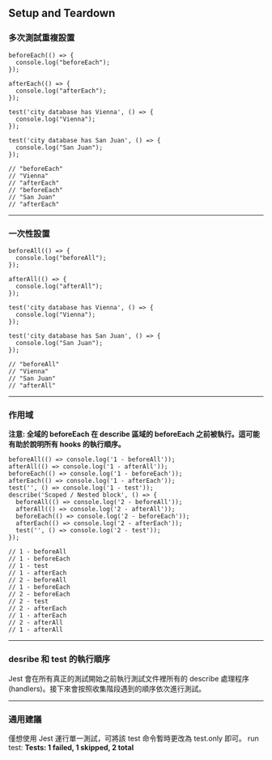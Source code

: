 ## Setup and Teardown

### 多次測試重複設置

```javascript=
beforeEach(() => {
  console.log("beforeEach");
});

afterEach(() => {
  console.log("afterEach");
});

test('city database has Vienna', () => {
  console.log("Vienna");
});

test('city database has San Juan', () => {
  console.log("San Juan");
});

// "beforeEach"
// "Vienna"
// "afterEach"
// "beforeEach"
// "San Juan"
// "afterEach"
```

---

### 一次性設置

```javascript=
beforeAll(() => {
  console.log("beforeAll");
});

afterAll(() => {
  console.log("afterAll");
});

test('city database has Vienna', () => {
  console.log("Vienna");
});

test('city database has San Juan', () => {
  console.log("San Juan");
});

// "beforeAll"
// "Vienna"
// "San Juan"
// "afterAll"
```

---

### 作用域

**注意: 全域的 beforeEach 在 describe 區域的 beforeEach 之前被執行。這可能有助於說明所有 hooks 的執行順序。**

```javascript=
beforeAll(() => console.log('1 - beforeAll'));
afterAll(() => console.log('1 - afterAll'));
beforeEach(() => console.log('1 - beforeEach'));
afterEach(() => console.log('1 - afterEach'));
test('', () => console.log('1 - test'));
describe('Scoped / Nested block', () => {
  beforeAll(() => console.log('2 - beforeAll'));
  afterAll(() => console.log('2 - afterAll'));
  beforeEach(() => console.log('2 - beforeEach'));
  afterEach(() => console.log('2 - afterEach'));
  test('', () => console.log('2 - test'));
});

// 1 - beforeAll
// 1 - beforeEach
// 1 - test
// 1 - afterEach
// 2 - beforeAll
// 1 - beforeEach
// 2 - beforeEach
// 2 - test
// 2 - afterEach
// 1 - afterEach
// 2 - afterAll
// 1 - afterAll
```

---

### desribe 和 test 的執行順序

Jest 會在所有真正的測試開始之前執行測試文件裡所有的 describe 處理程序 (handlers)。接下來會按照收集階段遇到的順序依次進行測試。

---

### 通用建議

僅想使用 Jest 運行單一測試，可將該 test 命令暫時更改為 test.only 即可。
run test: **Tests: 1 failed, 1 skipped, 2 total**
